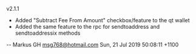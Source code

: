 v2.1.1

  * Added "Subtract Fee From Amount" checkbox/feature to the qt wallet
  * Added the same feature to the rpc for sendtoaddress and sendtoaddressix methods

 -- Markus GH <msg768@hotmail.com>  Sun, 21 Jul 2019 50:08:11 +1100
